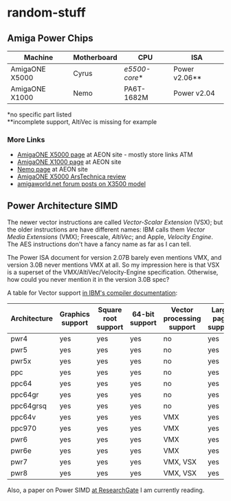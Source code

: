 # random-stuff

## Amiga Power Chips

Machine|Motherboard|CPU|ISA
-|-|-|-
AmigaONE X5000 | Cyrus | *e5500-core** | Power v2.06**
AmigaONE X1000 | Nemo | PA6T-1682M | Power v2.04

*no specific part listed  
**incomplete support, AltiVec is missing for example

### More Links
* [AmigaONE X5000 page](http://www.a-eon.com/index.php?page=x5000) at AEON site - mostly store links ATM
* [AmigaONE X1000 page](http://www.a-eon.com/index.php?page=x1000) at AEON site
* [Nemo page](http://www.a-eon.com/?page=nemo) at AEON site
* [AmigaONE X5000 ArsTechnica review](https://arstechnica.com/gadgets/2017/05/the-a-eon-amiga-x5000-reviewed-the-beloved-amiga-meets-2017/)
* [amigaworld.net forum posts on X3500 model](http://amigaworld.net/modules/newbb/viewtopic.php?topic_id=39529&forum=33)

## Power Architecture SIMD

The newer vector instructions are called *Vector-Scalar Extension* (VSX); but the older instructions are have different names: IBM calls them *Vector Media Extensions* (VMX); Freescale, *AltiVec*; and Apple, *Velocity Engine*. The AES instructions don't have a fancy name as far as I can tell.

The Power ISA document for version 2.07B barely even mentions VMX, and version 3.0B never mentions VMX at all. So my impression here is that VSX is a superset of the VMX/AltiVec/Velocity-Engine specification. Otherwise, how could you never mention it in the version 3.0B spec?

A table for Vector support [in IBM's compiler documentation](https://www.ibm.com/support/knowledgecenter/SSGH2K_13.1.0/com.ibm.xlc131.aix.doc/compiler_ref/opt_arch.html):

<table><thead>
	<tr><th>Architecture</th><th>Graphics support</th><th>Square root support</th><th>64-bit support</th><th>Vector processing support</th><th>Large page support</th></tr>
	</thead><tbody>
	<tr><td>pwr4</td><td>yes</td><td>yes</td><td>yes</td><td>no</td><td>yes</td></tr>
	<tr><td>pwr5</td><td>yes</td><td>yes</td><td>yes</td><td>no</td><td>yes</td></tr>
	<tr><td>pwr5x</td><td>yes</td><td>yes</td><td>yes</td><td>no</td><td>yes</td></tr>
	<tr><td>ppc</td><td>yes</td><td>yes</td><td>yes</td><td>no</td><td>yes</td></tr>
	<tr><td>ppc64</td><td>yes</td><td>yes</td><td>yes</td><td>no</td><td>yes</td></tr>
	<tr><td>ppc64gr</td><td>yes</td><td>yes</td><td>yes</td><td>no</td><td>yes</td></tr>
	<tr><td>ppc64grsq</td><td>yes</td><td>yes</td><td>yes</td><td>no</td><td>yes</td></tr>
	<tr><td>ppc64v</td><td>yes</td><td>yes</td><td>yes</td><td>VMX</td><td>yes</td></tr>
	<tr><td>ppc970</td><td>yes</td><td>yes</td><td>yes</td><td>VMX</td><td>yes</td></tr>
	<tr><td>pwr6</td><td>yes</td><td>yes</td><td>yes</td><td>VMX</td><td>yes</td></tr>
	<tr><td>pwr6e</td><td>yes</td><td>yes</td><td>yes</td><td>VMX</td><td>yes</td></tr>
	<tr><td>pwr7</td><td>yes</td><td>yes</td><td>yes</td><td>VMX, VSX</td><td>yes</td></tr>
	<tr><td>pwr8</td><td>yes</td><td>yes</td><td>yes</td><td>VMX, VSX</td><td>yes</td></tr>
</tbody></table>

Also, a paper on Power SIMD [at ResearchGate](https://www.researchgate.net/publication/299472451_Workload_acceleration_with_the_IBM_POWER_vector-scalar_architecture) I am currently reading.
